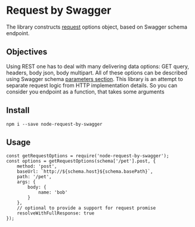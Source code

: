 # Request by Swagger

The library constructs [request](https://github.com/request/request) options object, based on Swagger schema endpoint.

## Objectives

Using REST one has to deal with many delivering data options: GET query, headers, body json, body multipart.
All of these options can be described using Swagger schema [parameters section](https://github.com/OAI/OpenAPI-Specification/blob/master/versions/2.0.md#parameterObject).
This library is an attempt to separate request logic from HTTP implementation details.
So you can consider you endpoint as a function, that takes some arguments

## Install

```
npm i --save node-request-by-swagger
```

## Usage

```
const getRequestOptions = require('node-request-by-swagger');
const options = getRequestOptions(schema['/pet'].post, {
    method: 'post',
    baseUrl: `http://${schema.host}${schema.basePath}`,
    path: '/pet',
    args: {
        body: {
            name: 'bob'
        }
    },
    // optional to provide a support for request promise
    resolveWithFullResponse: true
});

```
